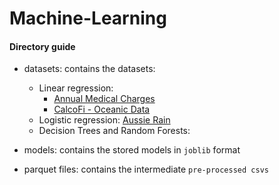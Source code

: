 # Machine-Learning

#### Directory guide

- datasets:
  contains the datasets:
  - Linear regression:
    - [Annual Medical Charges](https://raw.githubusercontent.com/JovianML/opendatasets/master/data/medical-charges.csv "Annual Medical Charges")
    - [CalcoFi - Oceanic Data](https://www.kaggle.com/datasets/sohier/calcofi "CalcoFi")
  - Logistic regression: [Aussie Rain](https://www.kaggle.com/datasets/jsphyg/weather-dataset-rattle-package "Aussie Rain")
  - Decision Trees and Random Forests:
    
- models: contains the stored models in `joblib` format

- parquet files: contains the intermediate `pre-processed csvs`
